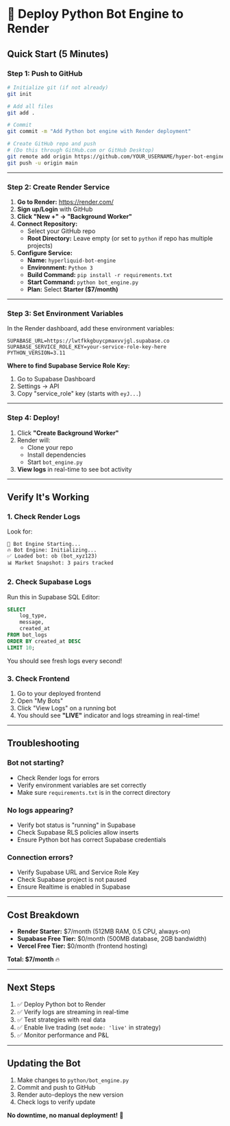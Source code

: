# 🚀 Deploy Python Bot Engine to Render

## **Quick Start (5 Minutes)**

### **Step 1: Push to GitHub**

```bash
# Initialize git (if not already)
git init

# Add all files
git add .

# Commit
git commit -m "Add Python bot engine with Render deployment"

# Create GitHub repo and push
# (Do this through GitHub.com or GitHub Desktop)
git remote add origin https://github.com/YOUR_USERNAME/hyper-bot-engine.git
git push -u origin main
```

---

### **Step 2: Create Render Service**

1. **Go to Render:** https://render.com/
2. **Sign up/Login** with GitHub
3. **Click "New +" → "Background Worker"**
4. **Connect Repository:**
   - Select your GitHub repo
   - **Root Directory:** Leave empty (or set to `python` if repo has multiple projects)
5. **Configure Service:**
   - **Name:** `hyperliquid-bot-engine`
   - **Environment:** `Python 3`
   - **Build Command:** `pip install -r requirements.txt`
   - **Start Command:** `python bot_engine.py`
   - **Plan:** Select **Starter ($7/month)**

---

### **Step 3: Set Environment Variables**

In the Render dashboard, add these environment variables:

```
SUPABASE_URL=https://lwtfkkgbuycpmaxvvjgl.supabase.co
SUPABASE_SERVICE_ROLE_KEY=your-service-role-key-here
PYTHON_VERSION=3.11
```

**Where to find Supabase Service Role Key:**
1. Go to Supabase Dashboard
2. Settings → API
3. Copy "service_role" key (starts with `eyJ...`)

---

### **Step 4: Deploy!**

1. Click **"Create Background Worker"**
2. Render will:
   - Clone your repo
   - Install dependencies
   - Start `bot_engine.py`
3. **View logs** in real-time to see bot activity

---

## **Verify It's Working**

### **1. Check Render Logs**
Look for:
```
🚀 Bot Engine Starting...
🔥 Bot Engine: Initializing...
✅ Loaded bot: ob (bot_xyz123)
📊 Market Snapshot: 3 pairs tracked
```

### **2. Check Supabase Logs**
Run this in Supabase SQL Editor:
```sql
SELECT 
    log_type,
    message,
    created_at
FROM bot_logs
ORDER BY created_at DESC
LIMIT 10;
```

You should see fresh logs every second!

### **3. Check Frontend**
1. Go to your deployed frontend
2. Open "My Bots"
3. Click "View Logs" on a running bot
4. You should see **"LIVE"** indicator and logs streaming in real-time!

---

## **Troubleshooting**

### **Bot not starting?**
- Check Render logs for errors
- Verify environment variables are set correctly
- Make sure `requirements.txt` is in the correct directory

### **No logs appearing?**
- Verify bot status is "running" in Supabase
- Check Supabase RLS policies allow inserts
- Ensure Python bot has correct Supabase credentials

### **Connection errors?**
- Verify Supabase URL and Service Role Key
- Check Supabase project is not paused
- Ensure Realtime is enabled in Supabase

---

## **Cost Breakdown**

- **Render Starter:** $7/month (512MB RAM, 0.5 CPU, always-on)
- **Supabase Free Tier:** $0/month (500MB database, 2GB bandwidth)
- **Vercel Free Tier:** $0/month (frontend hosting)

**Total: $7/month** 🔥

---

## **Next Steps**

1. ✅ Deploy Python bot to Render
2. ✅ Verify logs are streaming in real-time
3. ✅ Test strategies with real data
4. ✅ Enable live trading (set `mode: 'live'` in strategy)
5. ✅ Monitor performance and P&L

---

## **Updating the Bot**

1. Make changes to `python/bot_engine.py`
2. Commit and push to GitHub
3. Render auto-deploys the new version
4. Check logs to verify update

**No downtime, no manual deployment!** 🚀

